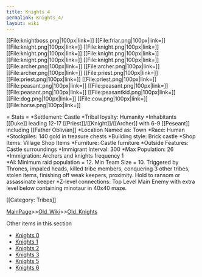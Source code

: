 ```yaml
---
title: Knights 4
permalink: Knights_4/
layout: wiki
---
```

[[File:knightboss.png|100px|link=]]
[[File:friar.png|100px|link=]]
[[File:knight.png|100px|link=]]
[[File:knight.png|100px|link=]]
[[File:knight.png|100px|link=]]
[[File:knight.png|100px|link=]]
[[File:knight.png|100px|link=]]
[[File:knight.png|100px|link=]]
[[File:archer.png|100px|link=]]
[[File:archer.png|100px|link=]]
[[File:archer.png|100px|link=]]
[[File:priest.png|100px|link=]]
[[File:priest.png|100px|link=]]
[[File:priest.png|100px|link=]]
[[File:peasant.png|100px|link=]]
[[File:peasant.png|100px|link=]]
[[File:peasant.png|100px|link=]]
[[File:peasantkid.png|100px|link=]]
[[File:dog.png|100px|link=]]
[[File:cow.png|100px|link=]]
[[File:horse.png|100px|link=]]

= Stats =
*Settlement: Castle
*Tribal loyalty: Humanity
*Inhabitants [[Duke]] leading 12-17 [[Priest]]/[[Knight]]/[[Archer]] with 6-9 [[Peseant]] including [[Father Oblivian]]
*Location Named as: Town
*Race: Human
*Stockpiles: 140 gold in treasure chests
*Building style: Brick castle
*Shop Items: Village Shop Items
*Furniture: Castle furniture
*Outside Features: Castle surroundings 
*Immigrant Interval: 300
*Max Population: 26 
*Immigration: Archers and knights frequency 1  
*AI: Minimum raid population = 12. Min Team Size = 10. Triggered by Thrones, impaled heads, killed tribe members, conquering 3 other tribes, stolen items, finishing off weak keepers, proximity. Hold to ransom or assassinate keeper 
*Z-level connections: Top Level Main Enemy with extra level below containing minotaur in 40x40 maze.  

[[Category: Tribes]]

[MainPage](/keeperrl_wiki/ "wikilink")>>[Old_Wiki](/keeperrl_wiki/Old_Wiki "wikilink")>>[Old_Knights](/keeperrl_wiki/Old_Knights "wikilink")

Other items in this section
-    [Knights 0](/keeperrl_wiki/Knights_0 "wikilink")
-    [Knights 1](/keeperrl_wiki/Knights_1 "wikilink")
-    [Knights 2](/keeperrl_wiki/Knights_2 "wikilink")
-    [Knights 3](/keeperrl_wiki/Knights_3 "wikilink")
-    [Knights 5](/keeperrl_wiki/Knights_5 "wikilink")
-    [Knights 6](/keeperrl_wiki/Knights_6 "wikilink")
